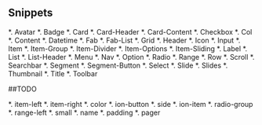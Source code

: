 

## Snippets

*. Avatar
*. Badge
*. Card
*. Card-Header
*. Card-Content
*. Checkbox
*. Col
*. Content
*. Datetime
*. Fab
*. Fab-List
*. Grid
*. Header
*. Icon
*. Input
*. Item
*. Item-Group
*. Item-Divider
*. Item-Options
*. Item-Sliding
*. Label
*. List
*. List-Header
*. Menu
*. Nav
*. Option
*. Radio
*. Range
*. Row
*. Scroll
*. Searchbar
*. Segment
*. Segment-Button
*. Select
*. Slide
*. Slides
*. Thumbnail
*. Title
*. Toolbar




##TODO

*. item-left
*. item-right
*. color
*. ion-button
*. side
*. ion-item 
*. radio-group
*. range-left 
*. small
*. name
*. padding
*. pager

